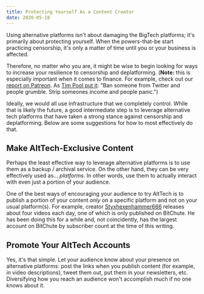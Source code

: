 ```yaml
---
title: Protecting Yourself As a Content Creator
date: 2020-05-18
---
```


Using alternative platforms isn't about damaging the BigTech platforms; it's primarily about protecting yourself.
When the powers-that-be start practicing censorship, it's only a matter of time until you or your business is affected.

Therefore, no matter who you are, it might be wise to begin looking for ways to increase your resilience to censorship and deplatforming.
(**Note:** this is especially important when it comes to finance.
For example, check out our [report on Patreon](/patreon/).
As [Tim Pool put it](http://web.archive.org/web/20181220180948/https:/twitter.com/Timcast/status/1075390036328308737): "Ban someone from Twitter and people grumble. Strip someones income and people panic.")

Ideally, we would all use infrastructure that we completely control.
While that is likely the future, a good intermediate step is to leverage alternative tech platforms that have taken a strong stance against censorship and deplatforming.
Below are some suggestions for how to most effectively do that.

## Make AltTech-Exclusive Content

Perhaps the least effective way to leverage alternative platforms is to use them as a backup / archival service.
On the other hand, they can be very effectively used as... _platforms_.
In other words, use them to actually interact with even just a portion of your audience.

One of the best ways of encouraging your audience to try AltTech is to publish a portion of your content _only_ on a specific platform and not on your usual platform(s).
For example, creator [Styxhexenhammer666](/profiles/styxhexenhammer666/) releases about four videos each day, one of which is only published on BitChute.
He has been doing this for a while and, not coincidently, has the largest account on BitChute by subscriber count at the time of this writing.

## Promote Your AltTech Accounts

Yes, it's that simple.
Let your audience know about your presence on alternative platforms: post the links when you publish content (for example, in video descriptions), tweet them out, put them in your newsletters, etc.
Diversifying how you reach an audience won't accomplish much if no one knows about it.
